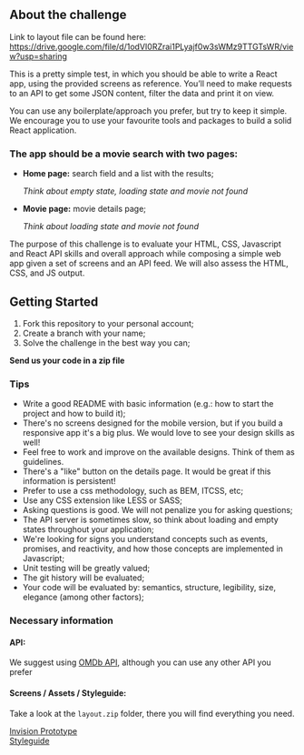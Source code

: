 ## About the challenge

Link to layout file can be found here: https://drive.google.com/file/d/1odVI0RZrai1PLyajf0w3sWMz9TTGTsWR/view?usp=sharing

This is a pretty simple test, in which you should be able to write a React app, using the provided screens as reference. You’ll need to make requests to an API to get some JSON content, filter the data and print it on view.

You can use any boilerplate/approach you prefer, but try to keep it simple. We encourage you to use your favourite tools and packages to build a solid React application.

### The app should be a movie search with two pages:

* **Home page:** search field and a list with the results;

  _Think about empty state, loading state and movie not found_

* **Movie page:** movie details page;

  _Think about loading state and movie not found_

The purpose of this challenge is to evaluate your HTML, CSS, Javascript and React API skills and overall approach while composing a simple web app given a set of screens and an API feed. We will also assess the HTML, CSS, and JS output.

## Getting Started

1.  Fork this repository to your personal account;
2.  Create a branch with your name;
3.  Solve the challenge in the best way you can;

**Send us your code in a zip file**

### Tips

* Write a good README with basic information (e.g.: how to start the project and how to build it);
* There's no screens designed for the mobile version, but if you build a responsive app it's a big plus. We would love to see your design skills as well!
* Feel free to work and improve on the available designs. Think of them as guidelines.
* There's a "like" button on the details page. It would be great if this information is persistent!
* Prefer to use a css methodology, such as BEM, ITCSS, etc;
* Use any CSS extension like LESS or SASS;
* Asking questions is good. We will not penalize you for asking questions;
* The API server is sometimes slow, so think about loading and empty states throughout your application;
* We're looking for signs you understand concepts such as events, promises, and reactivity, and how those concepts are implemented in Javascript;
* Unit testing will be greatly valued;
* The git history will be evaluated;
* Your code will be evaluated by: semantics, structure, legibility, size, elegance (among other factors);

### Necessary information

#### API:

We suggest using [OMDb API](http://www.omdbapi.com/), although you can use any other API you prefer

#### Screens / Assets / Styleguide:

Take a look at the `layout.zip` folder, there you will find everything you need.

[Invision Prototype](https://invis.io/K6GW19Z3FP8#/291216728_1-Search)  
[Styleguide](https://invis.io/5JGW1AFQHUX#/291309274_1-type)
